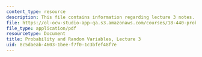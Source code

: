 ```yaml
---
content_type: resource
description: This file contains information regarding lecture 3 notes.
file: https://ol-ocw-studio-app-qa.s3.amazonaws.com/courses/18-440-probability-and-random-variables-spring-2014/8c5daeab46031beef7f01c3bfef48f7e_MIT18_440S14_Lecture3.pdf
file_type: application/pdf
resourcetype: Document
title: Probability and Random Variables, Lecture 3
uid: 8c5daeab-4603-1bee-f7f0-1c3bfef48f7e
---
```

